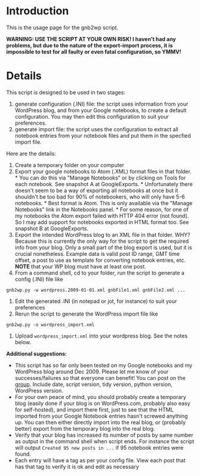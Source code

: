 # Introduction #

This is the usage page for the gnb2wp script.

**WARNING: USE THE SCRIPT AT YOUR OWN RISK! I haven't had any problems, but due to the nature of the export-import process, it is impossible to test for all faulty or even fatal configuration, so YMMV!**


# Details #

This script is designed to be used in two stages:

  1. generate configuration (.INI) file: the script uses information from your WordPress blog, and from your Google notebooks, to create a default configuration. You may then edit this configuration to suit your preferences.
  1. generate import file: the script uses the configuration to extract all notebook entries from your notebook files and put them in the specfied import file.

Here are the details:

  1. Create a temporary folder on your computer
  1. Export your google notebooks to Atom (.XML) format files in that folder.
    * You can do this via "Manage Notebooks" or by clicking on Tools for each notebook. See snapshot A at GoogleExports.
    * Unfortunately there doesn't seem to be a way of exporting all notebooks at once but it shouldn't be too bad for 90% of notebookers, who will only have 5-6 notebooks.
    * Best format is Atom. This is only available via the "Manage Notebooks" link in the Notebooks panel.
    * For some reason, for one of my notebooks the Atom export failed with HTTP 404 error (not found). So I may add support for notebooks exported in HTML format too. See snapshot B at GoogleExports.
  1. Export the intended WordPress blog to an XML file in that folder. WHY? Because this is currently the only way for the script to get the required info from your blog. Only a small part of the blog export is used, but it is crucial nonetheless. Example data is valid post ID range, GMT time offset, a post to use as template for converting notebook entries, etc. **NOTE** that your WP blog must have at least one post.
  1. From a command shell, cd to your folder, run the script to generate a config (.INI) file like
```
gnb2wp.py -w wordpress.2009-01-01.xml gnbFile1.xml gnbFile2.xml ...
```
  1. Edit the generated .INI (in notepad or jot, for instance) to suit your preferences
  1. Rerun the script to generate the WordPress import file like
```
gnb2wp.py -o wordpress_import.xml
```
  1. Upload `wordpress_import.xml` into your wordpress blog. See the notes below.


**Additional suggestions:**

  * This script has so far only been tested on my Google notebooks and my WordPress blog around Dec 2009. Please let me know of your successes/failures so that everyone can benefit! You can post on the [group](http://groups.google.com/g/gnb2wpb|support). Include date, script version, tidy version, python version, WordPress version.
  * For your own peace of mind, you should probably create a temporary blog (easily done if your blog is on WordPress.com, probably also easy for self-hosted), and import there first, just to see that the HTML imported from your Google Notebook entries hasn't screwed anything up. You can then either directly import into the real blog, or (probably better) export from the temporary blog into the real blog.
  * Verify that your blog has increased its number of posts by same number as output in the command shell when script ends. For instance the script will output `Created 95 new posts in ...` if 95 notebook entries were found.
  * Each entry will have a tag as per your config file. View each post that has that tag to verify it is ok and edit as necessary